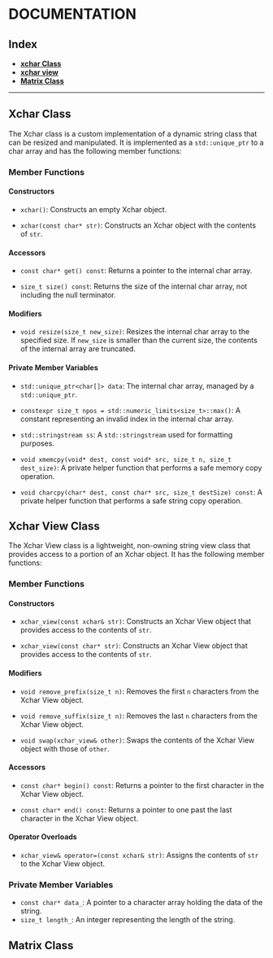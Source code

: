 # DOCUMENTATION
## Index

- [**xchar Class**](#Xchar-Class)
- [**xchar view**](#Xchar-View-Class)
- [**Matrix Class**](#Matrix-Class)

---------------------------
## Xchar Class

The Xchar class is a custom implementation of a dynamic string class that can be resized and manipulated. It is implemented as a `std::unique_ptr` to a char array and has the following member functions:

### Member Functions

#### Constructors

- `xchar()`: Constructs an empty Xchar object.

- `xchar(const char* str)`: Constructs an Xchar object with the contents of `str`.

#### Accessors

- `const char* get() const`: Returns a pointer to the internal char array.

- `size_t size() const`: Returns the size of the internal char array, not including the null terminator.

#### Modifiers

- `void resize(size_t new_size)`: Resizes the internal char array to the specified size. If `new_size` is smaller than the current size, the contents of the internal array are truncated.

#### Private Member Variables

- `std::unique_ptr<char[]> data`: The internal char array, managed by a `std::unique_ptr`.

- `constexpr size_t npos = std::numeric_limits<size_t>::max()`: A constant representing an invalid index in the internal char array.

- `std::stringstream ss`: A `std::stringstream` used for formatting purposes.

- `void xmemcpy(void* dest, const void* src, size_t n, size_t dest_size)`: A private helper function that performs a safe memory copy operation.

- `void charcpy(char* dest, const char* src, size_t destSize) const`: A private helper function that performs a safe string copy operation.

## Xchar View Class

The Xchar View class is a lightweight, non-owning string view class that provides access to a portion of an Xchar object. It has the following member functions:

### Member Functions

#### Constructors

- `xchar_view(const xchar& str)`: Constructs an Xchar View object that provides access to the contents of `str`.

- `xchar_view(const char* str)`: Constructs an Xchar View object that provides access to the contents of `str`.

#### Modifiers

- `void remove_prefix(size_t n)`: Removes the first `n` characters from the Xchar View object.

- `void remove_suffix(size_t n)`: Removes the last `n` characters from the Xchar View object.

- `void swap(xchar_view& other)`: Swaps the contents of the Xchar View object with those of `other`.

#### Accessors

- `const char* begin() const`: Returns a pointer to the first character in the Xchar View object.

- `const char* end() const`: Returns a pointer to one past the last character in the Xchar View object.

#### Operator Overloads

- `xchar_view& operator=(const xchar& str)`: Assigns the contents of `str` to the Xchar View object.

### Private Member Variables
- `const char* data_`: A pointer to a character array holding the data of the string.
- `size_t length_`: An integer representing the length of the string.

## Matrix Class